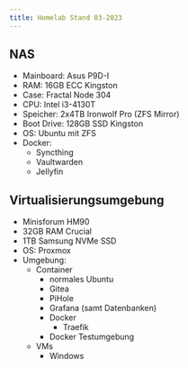 ```yaml
---
title: Homelab Stand 03-2023
---
```


## NAS
- Mainboard: Asus P9D-I
- RAM: 16GB ECC Kingston
- Case: Fractal Node 304
- CPU: Intel i3-4130T
- Speicher: 2x4TB Ironwolf Pro (ZFS Mirror)
- Boot Drive: 128GB SSD Kingston
- OS: Ubuntu mit ZFS
- Docker:
	- Syncthing
	- Vaultwarden
	- Jellyfin


## Virtualisierungsumgebung
- Minisforum HM90
- 32GB RAM Crucial
- 1TB Samsung NVMe SSD
- OS: Proxmox
- Umgebung:
    - Container
        - normales Ubuntu
        - Gitea
        - PiHole
        - Grafana (samt Datenbanken)
        - Docker
            - Traefik
        - Docker Testumgebung
    - VMs
        - Windows 
